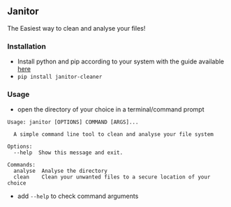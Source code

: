## Janitor

The Easiest way to clean and analyse your files!

### Installation

* Install python and pip according to your system with the guide available [here](http://docs.python-guide.org/en/latest/starting/installation/)
* ` pip install janitor-cleaner `

### Usage

* open the directory of your choice in a terminal/command prompt
```
Usage: janitor [OPTIONS] COMMAND [ARGS]...

  A simple command line tool to clean and analyse your file system

Options:
  --help  Show this message and exit.

Commands:
  analyse  Analyse the directory
  clean    Clean your unwanted files to a secure location of your choice
```
* add `--help` to check command arguments
